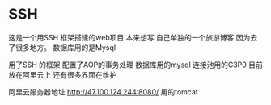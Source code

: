 # SSH
这是一个用SSH 框架搭建的web项目
本来想写 自己单独的一个旅游博客
因为去了很多地方。
数据库用的是Mysql

用了SSH 的框架 配置了AOP的事务处理
数据库用的mysql 连接池用的C3P0
目前放在阿里云上 
还有很多界面在维护

阿里云服务器地址
http://47.100.124.244:8080/ 
用的tomcat  
